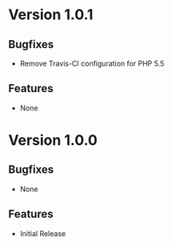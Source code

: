 # Version 1.0.1

## Bugfixes

* Remove Travis-CI configuration for PHP 5.5

## Features

* None

# Version 1.0.0

## Bugfixes

* None

## Features

* Initial Release
